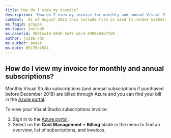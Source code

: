 ```yaml
---
title: How do I view my invoice? 
description: 'How do I view my invoice for monthly and annual Visual Studio subscriptions'
comment:  As of August 2023 this include file is used to render marketing FAQ content for VS Subscriptions in the following portals - VSCom, Manage, and My portals. It was not used for learn.microsoft.com content at that time.  SMEs are Jose Becerra and Larissa Crawford of Red Door Collaborative and Angela Cao-Hong.
ms.faqid: group4_
ms.topic: include
ms.assetid: 2b91ea18-d8d5-4a75-a2cd-4996e63d77e8
author: joseb-rdc
ms.author: amast
ms.date: 09/25/2024
---
```


## How do I view my invoice for monthly and annual subscriptions?

Monthly Visual Studio subscriptions (and annual subscriptions if purchased before December 2018) are billed through Azure and you can find your bill in the [Azure portal](https://portal.azure.com/). 

To view your Visual Studio subscriptions invoice:
1. Sign in to the [Azure portal](https://portal.azure.com/). 
0. Select on the **Cost Management + Billing** blade in the menu to find an overview, list of subscriptions, and invoices. 